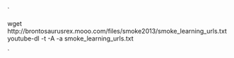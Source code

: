 `</p>
<p>wget http://brontosaurusrex.mooo.com/files/smoke2013/smoke_learning_urls.txt<br />
youtube-dl -t -A -a smoke_learning_urls.txt</p>
<p>`